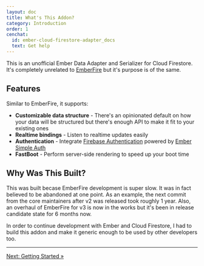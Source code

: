 ```yaml
---
layout: doc
title: What's This Addon?
category: Introduction
order: 1
cenchat:
  id: ember-cloud-firestore-adapter_docs
  text: Get help
---
```


This is an unofficial Ember Data Adapter and Serializer for Cloud Firestore. It's completely unrelated to [EmberFire](https://github.com/firebase/emberfire) but it's purpose is of the same.

## Features

Similar to EmberFire, it supports:

- **Customizable data structure** - There's an opinionated default on how your data will be structured but there's enough API to make it fit to your existing ones
- **Realtime bindings** - Listen to realtime updates easily
- **Authentication** - Integrate [Firebase Authentication](https://firebase.google.com/products/auth/) powered by [Ember Simple Auth](https://github.com/simplabs/ember-simple-auth)
- **FastBoot** - Perform server-side rendering to speed up your boot time

## Why Was This Built?

This was built becase EmberFire development is super slow. It was in fact believed to be abandoned at one point. As an example, the next commit from the core maintainers after v2 was released took roughly 1 year. Also, an overhaul of EmberFire for v3 is now in the works but it's been in release candidate state for 6 months now.

In order to continue development with Ember and Cloud Firestore, I had to build this addon and make it generic enough to be used by other developers too.

---

[Next: Getting Started »](getting-started)
